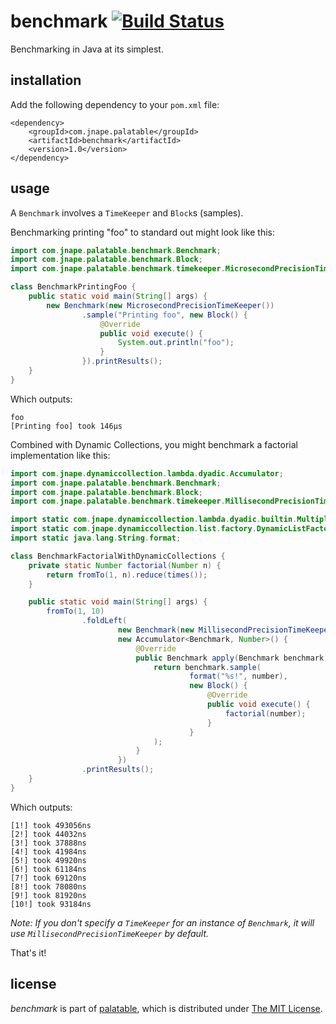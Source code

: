benchmark [![Build Status](https://travis-ci.org/palatable/benchmark.png?branch=master)](https://travis-ci.org/palatable/benchmark)
=========

Benchmarking in Java at its simplest.

installation
------------

Add the following dependency to your `pom.xml` file:

    <dependency>
        <groupId>com.jnape.palatable</groupId>
        <artifactId>benchmark</artifactId>
        <version>1.0</version>
    </dependency>

usage
-----

A `Benchmark` involves a `TimeKeeper` and `Block`s (samples).

Benchmarking printing "foo" to standard out might look like this:

```java
import com.jnape.palatable.benchmark.Benchmark;
import com.jnape.palatable.benchmark.Block;
import com.jnape.palatable.benchmark.timekeeper.MicrosecondPrecisionTimeKeeper;

class BenchmarkPrintingFoo {
    public static void main(String[] args) {
        new Benchmark(new MicrosecondPrecisionTimeKeeper())
                .sample("Printing foo", new Block() {
                    @Override
                    public void execute() {
                        System.out.println("foo");
                    }
                }).printResults();
    }
}
```

Which outputs:

```
foo
[Printing foo] took 146µs
```

Combined with Dynamic Collections, you might benchmark a factorial implementation like this:

```java
import com.jnape.dynamiccollection.lambda.dyadic.Accumulator;
import com.jnape.palatable.benchmark.Benchmark;
import com.jnape.palatable.benchmark.Block;
import com.jnape.palatable.benchmark.timekeeper.MillisecondPrecisionTimeKeeper;

import static com.jnape.dynamiccollection.lambda.dyadic.builtin.Multiply.times;
import static com.jnape.dynamiccollection.list.factory.DynamicListFactory.fromTo;
import static java.lang.String.format;

class BenchmarkFactorialWithDynamicCollections {
    private static Number factorial(Number n) {
        return fromTo(1, n).reduce(times());
    }

    public static void main(String[] args) {
        fromTo(1, 10)
                .foldLeft(
                        new Benchmark(new MillisecondPrecisionTimeKeeper()),
                        new Accumulator<Benchmark, Number>() {
                            @Override
                            public Benchmark apply(Benchmark benchmark, final Number number) {
                                return benchmark.sample(
                                        format("%s!", number),
                                        new Block() {
                                            @Override
                                            public void execute() {
                                                factorial(number);
                                            }
                                        }
                                );
                            }
                        })
                .printResults();
    }
}
```

Which outputs:

```
[1!] took 493056ns
[2!] took 44032ns
[3!] took 37888ns
[4!] took 41984ns
[5!] took 49920ns
[6!] took 61184ns
[7!] took 69120ns
[8!] took 78080ns
[9!] took 81920ns
[10!] took 93184ns
```

*Note: If you don't specify a `TimeKeeper` for an instance of `Benchmark`, it will use `MillisecondPrecisionTimeKeeper` by default.*

That's it!

license
-------

_benchmark_ is part of [palatable](http://www.github.com/palatable), which is distributed under [The MIT License](http://choosealicense.com/licenses/mit/).
